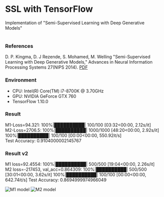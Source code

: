 # SSL with TensorFlow
Implementation of "Semi-Supervised Learning with Deep Generative Models"
<br>
<br>

### References
D. P. Kingma, D. J Rezende, S. Mohamed, M. Welling 
"Semi-Supervised Learning with Deep Generative Models," 
Advances in Neural Information Processing Systems 27(NIPS 2014). 
[PDF](https://papers.nips.cc/paper/5352-semi-supervised-learning-with-deep-generative-models.pdf)

### Environment
- CPU: Intel(R) Core(TM) i7-8700K @ 3.70GHz
- GPU: NVIDIA GeForce GTX 760
- TensorFlow 1.10.0

### Result
M1-Loss=94.321: 100%|██████████| 100/100 [03:32<00:00,  2.12s/it] <br>
M2-Loss=2706.5: 100%|██████████| 1000/1000 [48:20<00:00,  2.92s/it] <br>
100%|██████████| 100/100 [00:00<00:00, 550.92it/s] <br>
Test Accuracy:  0.9104000002145767 <br>

### Result v2
M1 loss=92.4554: 100%|██████████| 500/500 [19:04<00:00,  2.26s/it]
M2 loss=-217453, val_acc=0.864309: 100%|██████████| 500/500 [30:01<00:00,  3.62s/it] 
100%|██████████| 100/100 [00:00<00:00, 642.74it/s]
Test Accuracy:  0.8694999974966049

![M1 model](이미지파일URL)
![M2 model](이미지파일URL)
